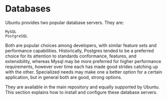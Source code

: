 # Databases

Ubuntu provides two popular database servers. They are:

    MySQL
    PostgreSQL

Both are popular choices among developers, with similar feature sets and performance capabilities. Historically, Postgres tended to be a preferred choice for its attention to standards conformance, features, and extensibility, whereas Mysql may be more preferred for higher performance requirements, however over time each has made good strides catching up with the other. Specialized needs may make one a better option for a certain application, but in general both are good, strong options.

They are available in the main repository and equally supported by Ubuntu. This section explains how to install and configure these database servers.

